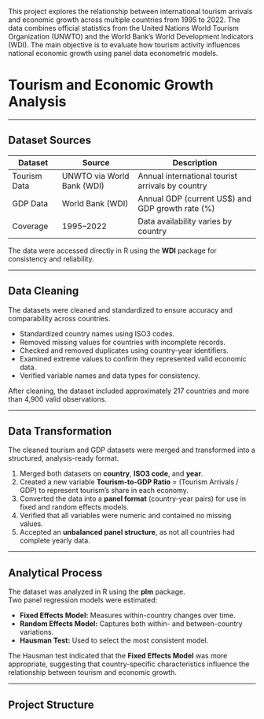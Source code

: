 This project explores the relationship between international tourism arrivals and economic growth across multiple countries from 1995 to 2022.
The data combines official statistics from the United Nations World Tourism Organization (UNWTO) and the World Bank’s World Development Indicators (WDI).
The main objective is to evaluate how tourism activity influences national economic growth using panel data econometric models.
# Tourism and Economic Growth Analysis


---

## Dataset Sources

| Dataset | Source | Description |
|----------|---------|-------------|
| Tourism Data | UNWTO via World Bank (WDI) | Annual international tourist arrivals by country |
| GDP Data | World Bank (WDI) | Annual GDP (current US$) and GDP growth rate (%) |
| Coverage | 1995–2022 | Data availability varies by country |

The data were accessed directly in R using the **WDI** package for consistency and reliability.

---

## Data Cleaning
The datasets were cleaned and standardized to ensure accuracy and comparability across countries.

- Standardized country names using ISO3 codes.  
- Removed missing values for countries with incomplete records.  
- Checked and removed duplicates using country-year identifiers.  
- Examined extreme values to confirm they represented valid economic data.  
- Verified variable names and data types for consistency.  

After cleaning, the dataset included approximately 217 countries and more than 4,900 valid observations.

---

## Data Transformation
The cleaned tourism and GDP datasets were merged and transformed into a structured, analysis-ready format.

1. Merged both datasets on **country**, **ISO3 code**, and **year**.  
2. Created a new variable **Tourism-to-GDP Ratio** = (Tourism Arrivals / GDP) to represent tourism’s share in each economy.  
3. Converted the data into a **panel format** (country-year pairs) for use in fixed and random effects models.  
4. Verified that all variables were numeric and contained no missing values.  
5. Accepted an **unbalanced panel structure**, as not all countries had complete yearly data.

---

## Analytical Process
The dataset was analyzed in R using the **plm** package.  
Two panel regression models were estimated:

- **Fixed Effects Model:** Measures within-country changes over time.  
- **Random Effects Model:** Captures both within- and between-country variations.  
- **Hausman Test:** Used to select the most consistent model.

The Hausman test indicated that the **Fixed Effects Model** was more appropriate, suggesting that country-specific characteristics influence the relationship between tourism and economic growth.

---

## Project Structure

